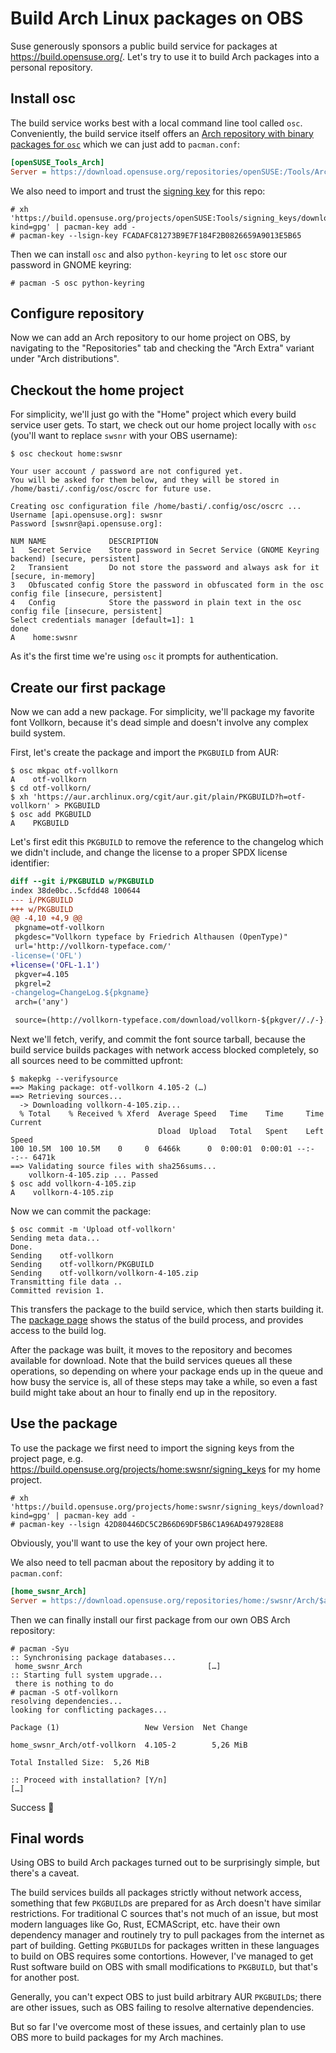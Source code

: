 # Build Arch Linux packages on OBS

Suse generously sponsors a public build service for packages at <https://build.opensuse.org/>.
Let's try to use it to build Arch packages into a personal repository.

<!--more-->

## Install osc

The build service works best with a local command line tool called `osc`.
Conveniently, the build service itself offers an [Arch repository with binary packages for `osc`][1] which we can just add to `pacman.conf`:

```ini
[openSUSE_Tools_Arch]
Server = https://download.opensuse.org/repositories/openSUSE:/Tools/Arch/$arch/
```

We also need to import and trust the [signing key][2] for this repo:

```console
# xh 'https://build.opensuse.org/projects/openSUSE:Tools/signing_keys/download?kind=gpg' | pacman-key add -
# pacman-key --lsign-key FCADAFC81273B9E7F184F2B0826659A9013E5B65
```

Then we can install `osc` and also `python-keyring` to let `osc` store our password in GNOME keyring:

```console
# pacman -S osc python-keyring
```

## Configure repository

Now we can add an Arch repository to our home project on OBS, by navigating to the "Repositories" tab and checking the "Arch Extra" variant under "Arch distributions".

## Checkout the home project

For simplicity, we'll just go with the "Home" project which every build service user gets.
To start, we check out our home project locally with `osc` (you'll want to replace `swsnr` with your OBS username):

```console
$ osc checkout home:swsnr

Your user account / password are not configured yet.
You will be asked for them below, and they will be stored in
/home/basti/.config/osc/oscrc for future use.

Creating osc configuration file /home/basti/.config/osc/oscrc ...
Username [api.opensuse.org]: swsnr
Password [swsnr@api.opensuse.org]:

NUM NAME              DESCRIPTION
1   Secret Service    Store password in Secret Service (GNOME Keyring backend) [secure, persistent]
2   Transient         Do not store the password and always ask for it [secure, in-memory]
3   Obfuscated config Store the password in obfuscated form in the osc config file [insecure, persistent]
4   Config            Store the password in plain text in the osc config file [insecure, persistent]
Select credentials manager [default=1]: 1
done
A    home:swsnr
```

As it's the first time we're using `osc` it prompts for authentication.

## Create our first package

Now we can add a new package.
For simplicity, we'll package my favorite font Vollkorn, because it's dead simple and doesn't involve any complex build system.

First, let's create the package and import the `PKGBUILD` from AUR:

```console
$ osc mkpac otf-vollkorn
A    otf-vollkorn
$ cd otf-vollkorn/
$ xh 'https://aur.archlinux.org/cgit/aur.git/plain/PKGBUILD?h=otf-vollkorn' > PKGBUILD
$ osc add PKGBUILD
A    PKGBUILD
```

Let's first edit this `PKGBUILD` to remove the reference to the changelog which we didn't include, and change the license to a proper SPDX license identifier:

```diff
diff --git i/PKGBUILD w/PKGBUILD
index 38de0bc..5cfdd48 100644
--- i/PKGBUILD
+++ w/PKGBUILD
@@ -4,10 +4,9 @@
 pkgname=otf-vollkorn
 pkgdesc="Vollkorn typeface by Friedrich Althausen (OpenType)"
 url='http://vollkorn-typeface.com/'
-license=('OFL')
+license=('OFL-1.1')
 pkgver=4.105
 pkgrel=2
-changelog=ChangeLog.${pkgname}
 arch=('any')

 source=(http://vollkorn-typeface.com/download/vollkorn-${pkgver//./-}.zip)
```

Next we'll fetch, verify, and commit the font source tarball, because the build service builds packages with network access blocked completely, so all sources need to be committed upfront:

```console
$ makepkg --verifysource
==> Making package: otf-vollkorn 4.105-2 (…)
==> Retrieving sources...
  -> Downloading vollkorn-4-105.zip...
  % Total    % Received % Xferd  Average Speed   Time    Time     Time  Current
                                 Dload  Upload   Total   Spent    Left  Speed
100 10.5M  100 10.5M    0     0  6466k      0  0:00:01  0:00:01 --:--:-- 6471k
==> Validating source files with sha256sums...
    vollkorn-4-105.zip ... Passed
$ osc add vollkorn-4-105.zip
A    vollkorn-4-105.zip
```

Now we can commit the package:

```console
$ osc commit -m 'Upload otf-vollkorn'
Sending meta data...
Done.
Sending    otf-vollkorn
Sending    otf-vollkorn/PKGBUILD
Sending    otf-vollkorn/vollkorn-4-105.zip
Transmitting file data ..
Committed revision 1.
```

This transfers the package to the build service, which then starts building it.
The [package page][3] shows the status of the build process, and provides access to the build log.

After the package was built, it moves to the repository and becomes available for download.
Note that the build services queues all these operations, so depending on where your package ends up in the queue and how busy the service is, all of these steps may take a while, so even a fast build might take about an hour to finally end up in the repository.

## Use the package

To use the package we first need to import the signing keys from the project page, e.g. <https://build.opensuse.org/projects/home:swsnr/signing_keys> for my home project.

```console
# xh 'https://build.opensuse.org/projects/home:swsnr/signing_keys/download?kind=gpg' | pacman-key add -
# pacman-key --lsign 42D80446DC5C2B66D69DF5B6C1A96AD497928E88
```

Obviously, you'll want to use the key of your own project here.

We also need to tell pacman about the repository by adding it to `pacman.conf`:

```ini
[home_swsnr_Arch]
Server = https://download.opensuse.org/repositories/home:/swsnr/Arch/$arch/
```

Then we can finally install our first package from our own OBS Arch repository:

```console
# pacman -Syu
:: Synchronising package databases...
 home_swsnr_Arch                            […]
:: Starting full system upgrade...
 there is nothing to do
# pacman -S otf-vollkorn
resolving dependencies...
looking for conflicting packages...

Package (1)                   New Version  Net Change

home_swsnr_Arch/otf-vollkorn  4.105-2        5,26 MiB

Total Installed Size:  5,26 MiB

:: Proceed with installation? [Y/n]
[…]
```

Success 🎉

## Final words

Using OBS to build Arch packages turned out to be surprisingly simple, but there's a caveat.

The build services builds all packages strictly without network access, something that few `PKGBUILD`s are prepared for as Arch doesn't have similar restrictions.
For traditional C sources that's not much of an issue, but most modern languages like Go, Rust, ECMAScript, etc. have their own dependency manager and routinely try to pull packages from the internet as part of building.
Getting `PKGBUILD`s for packages written in these languages to build on OBS requires some contortions.  However, I've managed to get Rust software build on OBS with small modifications to `PKGBUILD`, but that's for another post.

Generally, you can't expect OBS to just build arbitrary AUR `PKGBUILD`s; there are other issues, such as OBS failing to resolve alternative dependencies.

But so far I've overcome most of these issues, and certainly plan to use OBS more to build packages for my Arch machines.

[1]: https://build.opensuse.org/project/repository_state/openSUSE:Tools/Arch
[2]: https://build.opensuse.org/projects/openSUSE:Tools/signing_keys
[3]: https://build.opensuse.org/package/show/home:swsnr/otf-vollkorn
